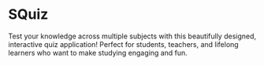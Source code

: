 # SQuiz
Test your knowledge across multiple subjects with this beautifully designed, interactive quiz application! Perfect for students, teachers, and lifelong learners who want to make studying engaging and fun.
